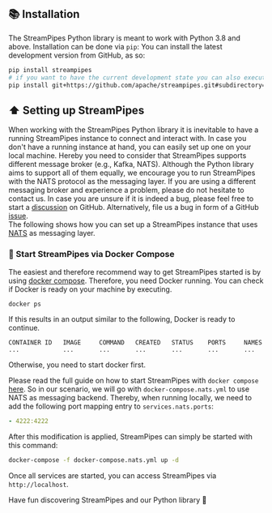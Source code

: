 <!--
  ~ Licensed to the Apache Software Foundation (ASF) under one or more
  ~ contributor license agreements.  See the NOTICE file distributed with
  ~ this work for additional information regarding copyright ownership.
  ~ The ASF licenses this file to You under the Apache License, Version 2.0
  ~ (the "License"); you may not use this file except in compliance with
  ~ the License.  You may obtain a copy of the License at
  ~
  ~    http://www.apache.org/licenses/LICENSE-2.0
  ~
  ~ Unless required by applicable law or agreed to in writing, software
  ~ distributed under the License is distributed on an "AS IS" BASIS,
  ~ WITHOUT WARRANTIES OR CONDITIONS OF ANY KIND, either express or implied.
  ~ See the License for the specific language governing permissions and
  ~ limitations under the License.
  ~
-->

## 📚 Installation

The StreamPipes Python library is meant to work with Python 3.8 and above. Installation can be done via `pip`:
You can install the latest development version from GitHub, as so:

```bash
pip install streampipes
# if you want to have the current development state you can also execute
pip install git+https://github.com/apache/streampipes.git#subdirectory=streampipes-client-python
```

## ⬆️ Setting up StreamPipes
When working with the StreamPipes Python library it is inevitable to have a running StreamPipes instance to connect and interact with.
In case you don't have a running instance at hand, you can easily set up one on your local machine.
Hereby you need to consider that StreamPipes supports different message broker (e.g., Kafka, NATS).
Although the Python library aims to support all of them equally, we encourage you to run StreamPipes with the NATS protocol as the messaging layer.
If you are using a different messaging broker and experience a problem, please do not hesitate to contact us.
In case you are unsure if it is indeed a bug, please feel free to start a [discussion](https://github.com/apache/streampipes/discussions) on GitHub.
Alternatively, file us a bug in form of a GitHub [issue](https://github.com/apache/streampipes/issues/new/choose).
<br>
The following shows how you can set up a StreamPipes instance that uses [NATS](https://docs.nats.io/) as messaging layer.

### 🐳 Start StreamPipes via Docker Compose
The easiest and therefore recommend way to get StreamPipes started is by using [docker compose](https://docs.docker.com/compose/).
Therefore, you need Docker running. You can check if Docker is ready on your machine by executing.
````bash
docker ps
````
If this results in an output similar to the following, Docker is ready to continue.
```
CONTAINER ID   IMAGE     COMMAND   CREATED   STATUS    PORTS     NAMES
...            ...       ...       ...       ...       ...       ...
```
Otherwise, you need to start docker first.

Please read the full guide on how to start StreamPipes with `docker compose` [here](https://github.com/apache/streampipes/blob/dev/installer/compose/README.md).
So in our scenario, we will go with `docker-compose.nats.yml` to use NATS as messaging backend. 
Thereby, when running locally, we need to add the following port mapping entry to `services.nats.ports`:
```yaml
- 4222:4222
```

After this modification is applied, StreamPipes can simply be started with this command:
```bash
docker-compose -f docker-compose.nats.yml up -d
```

Once all services are started, you can access StreamPipes via  `http://localhost`.

Have fun discovering StreamPipes and our Python library 🚀
